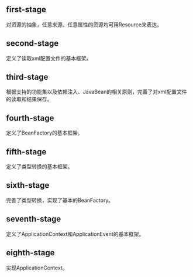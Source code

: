 ## first-stage

对资源的抽象，任意来源、任意属性的资源均可用Resource来表达。


## second-stage

定义了读取xml配置文件的基本框架。


## third-stage

根据支持的功能集以及依赖注入、JavaBean的相关原则，完善了对xml配置文件的读取和结果保存。


## fourth-stage

定义了BeanFactory的基本框架。


## fifth-stage

定义了类型转换的基本框架。


## sixth-stage

完善了类型转换，实现了基本的BeanFactory。


## seventh-stage

定义了ApplicationContext和ApplicationEvent的基本框架。


## eighth-stage

实现ApplicationContext。

